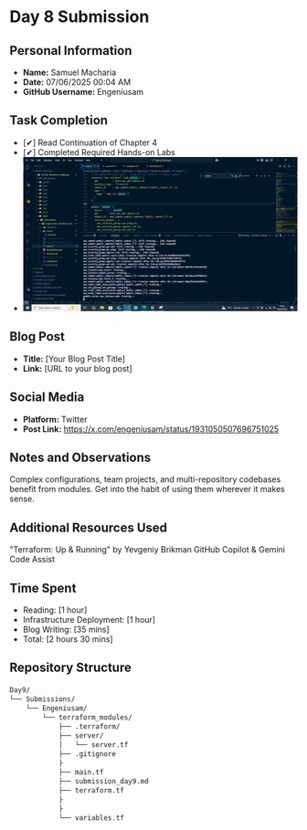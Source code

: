 # Day 8 Submission

## Personal Information
- **Name:** Samuel Macharia
- **Date:** 07/06/2025 00:04 AM
- **GitHub Username:** Engeniusam

## Task Completion
- [✔] Read Continuation of Chapter 4
- [✔] Completed Required Hands-on Labs
- ![alt text](<Screenshot (1384).png>)


## Blog Post
- **Title:** [Your Blog Post Title]
- **Link:** [URL to your blog post]

## Social Media
- **Platform:** Twitter
- **Post Link:** https://x.com/engeniusam/status/1931050507696751025

## Notes and Observations
Complex configurations, team projects, and multi-repository codebases benefit from modules. Get into the habit of using them wherever it makes sense.

## Additional Resources Used
"Terraform: Up & Running" by Yevgeniy Brikman
GitHub Copilot & Gemini Code Assist

## Time Spent
- Reading: [1 hour]
- Infrastructure Deployment: [1 hour]
- Blog Writing: [35 mins]
- Total: [2 hours 30 mins]

## Repository Structure
```
Day9/
└── Submissions/
    └── Engeniusam/
        └── terraform_modules/
            ├── .terraform/
            ├── server/
            │   └── server.tf
            ├── .gitignore
            ├
            ├── main.tf
            ├── submission_day9.md
            ├── terraform.tf
            ├
            ├
            └── variables.tf
```



